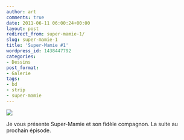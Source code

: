 ```yaml
---
author: art
comments: true
date: 2011-06-11 06:00:24+00:00
layout: post
redirect_from: super-mamie-1/
slug: super-mamie-1
title: 'Super-Mamie #1'
wordpress_id: 1438447792
categories:
- Dessins
post_format:
- Galerie
tags:
- bd
- strip
- super-mamie
---
```


[![](https://static.irz.fr/2011/06/super-mamy-1024x589.png)](https://static.irz.fr/2011/06/super-mamy.png)

Je vous présente Super-Mamie et son fidèle compagnon. La suite au prochain épisode.
